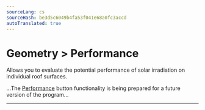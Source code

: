 ```yaml
---
sourceLang: cs
sourceHash: be3d5c6049b4fa53f041e68a0fc3accd
autoTranslated: true
---
```


# Geometry &gt; Performance
<p>
Allows you to evaluate the potential performance of solar irradiation on individual roof surfaces.
</p>

<p>
...The <u>Performance</u> button functionality is being prepared for a future version of the program...
</p>

<hr class="main">

<!-- product: HiStruct Roofs -->